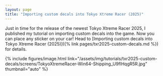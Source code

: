 ```yaml
---
layout: page
title: "Importing custom decals into Tokyo Xtreme Racer (2025)"
---
```


Just in time for the release of the newest Tokyo Xtreme Racer 2025, I published my tutorial on importing custom decals into the game.
Now you can place any sticker on your car! Head to [Importing custom decals into Tokyo Xtreme Racer (2025)]({% link pages/txr2025-custom-decals.md %})
for details.

{% include figures/image.html link="/assets/img/tutorials/txr2025-custom-decals/screens/TokyoXtremeRacer-Win64-Shipping_U9flHqgR5R.jpg" thumbnail="auto" %}
